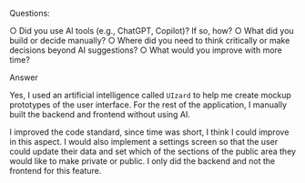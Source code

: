 Questions:

○ Did you use AI tools (e.g., ChatGPT, Copilot)? If so, how?
○ What did you build or decide manually?
○ Where did you need to think critically or make decisions beyond AI suggestions?
○ What would you improve with more time?

Answer

Yes, I used an artificial intelligence called `UIzard` to help me create mockup prototypes of the user interface. For the rest of the application, I manually built the backend and frontend without using AI.

I improved the code standard, since time was short, I think I could improve in this aspect. I would also implement a settings screen so that the user could update their data and set which of the sections of the public area they would like to make private or public. I only did the backend and not the frontend for this feature.
